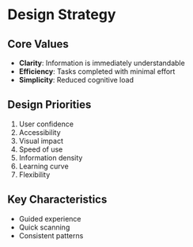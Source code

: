 # Design Strategy

## Core Values

- **Clarity**: Information is immediately understandable
- **Efficiency**: Tasks completed with minimal effort
- **Simplicity**: Reduced cognitive load

## Design Priorities

1. User confidence
2. Accessibility
3. Visual impact
4. Speed of use
5. Information density
6. Learning curve
7. Flexibility

## Key Characteristics

- Guided experience
- Quick scanning
- Consistent patterns
